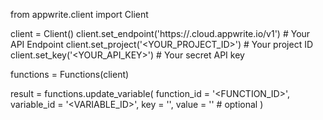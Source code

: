 from appwrite.client import Client

client = Client()
client.set_endpoint('https://<REGION>.cloud.appwrite.io/v1') # Your API Endpoint
client.set_project('<YOUR_PROJECT_ID>') # Your project ID
client.set_key('<YOUR_API_KEY>') # Your secret API key

functions = Functions(client)

result = functions.update_variable(
    function_id = '<FUNCTION_ID>',
    variable_id = '<VARIABLE_ID>',
    key = '<KEY>',
    value = '<VALUE>' # optional
)
